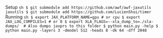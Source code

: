 

Setup
``sh
$ git submodule add https://github.com/awf/awf-jaxutils jaxutils
$ git submodule add https://github.com/LucienShui/timer
``
Running
``sh
$ export JAX_PLATFORM_NAME=gpu # or cpu
$ export JAX_LOG_COMPILES=1 # or 0
$ export XLA_FLAGS=--xla_dump_to=./xla-dumps/  # Also dumps jaxprs to this folder
$ python main.py -help
$ python main.py -layers 3 -dmodel 512 -heads 8 -dk 64 -dff 2048 
``
